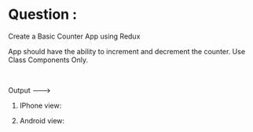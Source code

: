 # Question :

Create a Basic Counter App using Redux

  App should have the ability to increment and decrement the counter.
  Use Class Components Only.
  
&nbsp;  

Output --->

1) IPhone view: 




2) Android view: 

